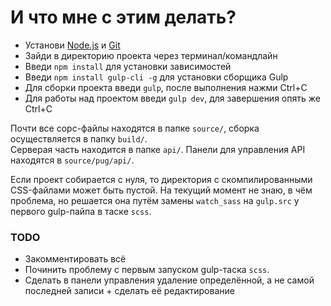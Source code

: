 # И что мне с этим делать?

* Установи [Node.js](https://nodejs.org/en/download/) и [Git](https://git-scm.com/downloads)
* Зайди в директорию проекта через терминал/командлайн
* Введи `npm install` для установки зависимостей
* Введи `npm install gulp-cli -g` для установки сборщика Gulp
* Для сборки проекта введи `gulp`, после выполнения нажми Ctrl+C
* Для работы над проектом введи `gulp dev`, для завершения опять же Ctrl+C

Почти все сорс-файлы находятся в папке `source/`, сборка осуществляется в папку `build/`.  
Серверая часть находится в папке `api/`. Панели для управления API находятся в `source/pug/api/`.

Если проект собирается с нуля, то директория с скомпилированными CSS-файлами может быть пустой. На текущий момент не знаю, в чём проблема, но решается она путём замены `watch_sass` на `gulp.src` у первого gulp-пайпа в таске `scss`.

### TODO

* Закомментировать всё
* Починить проблему с первым запуском gulp-таска `scss`.
* Сделать в панели управления удаление определённой, а не самой последней записи + сделать её редактирование

